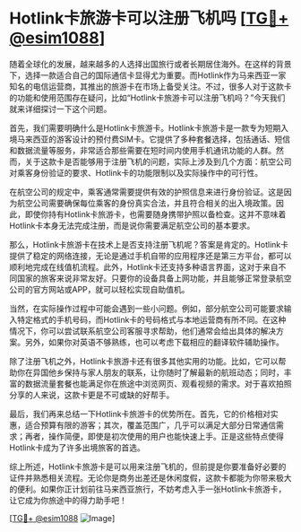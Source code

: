 # Hotlink卡旅游卡可以注册飞机吗 [[TG💪+ @esim1088](https://t.me/s/esim1088)]

随着全球化的发展，越来越多的人选择出国旅行或者长期居住海外。在这样的背景下，选择一款适合自己的国际通信卡显得尤为重要。而Hotlink作为马来西亚一家知名的电信运营商，其推出的旅游卡在市场上备受关注。不过，很多人对于这款卡的功能和使用范围存在疑问，比如“Hotlink卡旅游卡可以注册飞机吗？”今天我们就来详细探讨一下这个问题。

首先，我们需要明确什么是Hotlink卡旅游卡。Hotlink卡旅游卡是一款专为短期入境马来西亚的游客设计的预付费SIM卡。它提供了多种套餐选择，包括通话、短信和数据流量等服务，非常适合那些需要在短时间内使用手机通讯功能的人群。然而，关于这款卡是否能够用于注册飞机的问题，实际上涉及到几个方面：航空公司对乘客身份验证的要求、Hotlink卡的功能限制以及实际操作中的可行性。

在航空公司的规定中，乘客通常需要提供有效的护照信息来进行身份验证。这是因为航空公司需要确保每位乘客的身份真实合法，并且符合相关的出入境政策。因此，即使你持有Hotlink卡旅游卡，也需要随身携带护照以备检查。这并不意味着Hotlink卡本身无法完成注册，而是说你需要满足航空公司的基本要求。

那么，Hotlink卡旅游卡在技术上是否支持注册飞机呢？答案是肯定的。Hotlink卡提供了稳定的网络连接，无论是通过手机自带的应用程序还是第三方平台，都可以顺利地完成在线值机流程。此外，Hotlink卡还支持多种语言界面，这对于来自不同国家的旅客来说非常友好。只要你的设备具备上网功能，并且能够正常登录航空公司的官方网站或APP，就可以轻松实现自助值机。

当然，在实际操作过程中可能会遇到一些小问题。例如，部分航空公司可能要求输入特定格式的手机号码，而Hotlink卡的号码格式与本地运营商有所不同。在这种情况下，你可以尝试联系航空公司客服寻求帮助，他们通常会给出具体的解决方案。另外，如果你对英语不够熟练，也可以考虑下载相应的翻译软件辅助操作。

除了注册飞机之外，Hotlink卡旅游卡还有很多其他实用的功能。比如，它可以帮助你在异国他乡保持与家人朋友的联系，让你随时了解最新的航班动态；同时，丰富的数据流量套餐也能满足你在旅途中浏览网页、观看视频的需求。对于喜欢拍照分享的人来说，这款卡更是不可或缺的好帮手。

最后，我们再来总结一下Hotlink卡旅游卡的优势所在。首先，它的价格相对实惠，适合预算有限的游客；其次，覆盖范围广，几乎可以满足大部分日常通信需求；再者，操作简便，即使是初次使用的用户也能快速上手。正是这些特点使得Hotlink卡成为了许多出境旅客的首选。

综上所述，Hotlink卡旅游卡是可以用来注册飞机的，但前提是你要准备好必要的证件并熟悉相关流程。无论你是商务出差还是休闲度假，这款卡都能为你带来极大的便利。如果你正计划前往马来西亚旅行，不妨考虑入手一张Hotlink卡旅游卡，让它成为你旅途中的得力助手吧！

[[TG💪+ @esim1088](https://t.me/s/esim1088) ![Image](https://i.postimg.cc/4NQfJmqS/Snipaste-2025-05-13-00-14-12.png)]